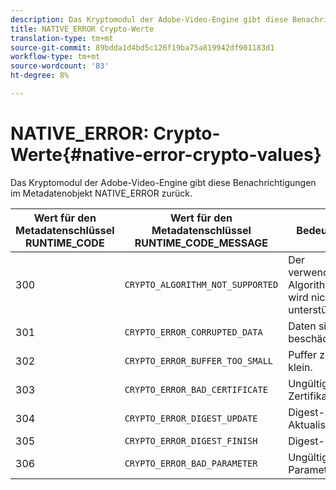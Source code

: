 ```yaml
---
description: Das Kryptomodul der Adobe-Video-Engine gibt diese Benachrichtigungen im Metadatenobjekt NATIVE_ERROR zurück.
title: NATIVE_ERROR Crypto-Werte
translation-type: tm+mt
source-git-commit: 89bdda1d4bd5c126f19ba75a819942df901183d1
workflow-type: tm+mt
source-wordcount: '83'
ht-degree: 8%

---
```



# NATIVE_ERROR: Crypto-Werte{#native-error-crypto-values}

Das Kryptomodul der Adobe-Video-Engine gibt diese Benachrichtigungen im Metadatenobjekt NATIVE_ERROR zurück.

| Wert für den Metadatenschlüssel RUNTIME_CODE | Wert für den Metadatenschlüssel RUNTIME_CODE_MESSAGE | Bedeutung |
|---|---|---|
| 300 | `CRYPTO_ALGORITHM_NOT_SUPPORTED` | Der verwendete Algorithmus wird nicht unterstützt. |
| 301 | `CRYPTO_ERROR_CORRUPTED_DATA` | Daten sind beschädigt. |
| 302 | `CRYPTO_ERROR_BUFFER_TOO_SMALL` | Puffer zu klein. |
| 303 | `CRYPTO_ERROR_BAD_CERTIFICATE` | Ungültiges Zertifikat. |
| 304 | `CRYPTO_ERROR_DIGEST_UPDATE` | Digest-Aktualisierung. |
| 305 | `CRYPTO_ERROR_DIGEST_FINISH` | Digest-Finish. |
| 306 | `CRYPTO_ERROR_BAD_PARAMETER` | Ungültiger Parameter. |

